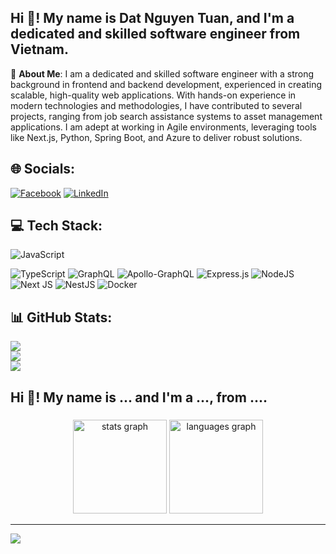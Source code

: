 <h2 align="left">Hi 👋! My name is Dat Nguyen Tuan, and I'm a dedicated and skilled software engineer from Vietnam.</h2>

💫 **About Me**:
I am a dedicated and skilled software engineer with a strong background in frontend and backend development, experienced in creating scalable, high-quality web applications. With hands-on experience in modern technologies and methodologies, I have contributed to several projects, ranging from job search assistance systems to asset management applications. I am adept at working in Agile environments, leveraging tools like Next.js, Python, Spring Boot, and Azure to deliver robust solutions.

## 🌐 **Socials**:
[![Facebook](https://img.shields.io/badge/Facebook-%231877F2.svg?logo=Facebook&logoColor=white)](https://www.facebook.com/pal.nguyen.7/) 
[![LinkedIn](https://img.shields.io/badge/LinkedIn-%230077B5.svg?logo=linkedin&logoColor=white)](https://www.linkedin.com/in/dat-nguyen-tuan-8b7b5a319/)

## 💻 **Tech Stack**:

![JavaScript](https://img.shields.io/badge/javascript-%23323330.svg?style=for-the-badge&logo=javascript&logoColor=%23F7DF1E) 

![TypeScript](https://img.shields.io/badge/typescript-%23007ACC.svg?style=for-the-badge&logo=typescript&logoColor=white) 
![GraphQL](https://img.shields.io/badge/-GraphQL-E10098?style=for-the-badge&logo=graphql&logoColor=white) 
![Apollo-GraphQL](https://img.shields.io/badge/-ApolloGraphQL-311C87?style=for-the-badge&logo=apollo-graphql) 
![Express.js](https://img.shields.io/badge/express.js-%23404d59.svg?style=for-the-badge&logo=express&logoColor=%2361DAFB) 
![NodeJS](https://img.shields.io/badge/node.js-6DA55F?style=for-the-badge&logo=node.js&logoColor=white) 
![Next JS](https://img.shields.io/badge/Next-black?style=for-the-badge&logo=next.js&logoColor=white) 
![NestJS](https://img.shields.io/badge/nestjs-%23E0234E.svg?style=for-the-badge&logo=nestjs&logoColor=white) 
![Docker](https://img.shields.io/badge/docker-%230db7ed.svg?style=for-the-badge&logo=docker&logoColor=white) 

## 📊 **GitHub Stats**:
![](https://github-readme-stats.vercel.app/api?username=ntdat2911&theme=dracula&hide_border=false&include_all_commits=true&count_private=false)<br/>
![](https://github-readme-streak-stats.herokuapp.com/?user=ntdat2911&theme=dracula&hide_border=false)<br/>
![](https://github-readme-stats.vercel.app/api/top-langs/?username=ntdat2911&theme=dracula&hide_border=false&include_all_commits=true&count_private=false&layout=compact)

<h2 align="left">Hi 👋! My name is ... and I'm a ..., from ....</h2>

###

<div align="center">
  <img src="https://github-readme-stats.vercel.app/api?username=maurodesouza&hide_title=false&hide_rank=false&show_icons=true&include_all_commits=true&count_private=true&disable_animations=false&theme=dracula&locale=en&hide_border=false" height="150" alt="stats graph"  />
  <img src="https://github-readme-stats.vercel.app/api/top-langs?username=maurodesouza&locale=en&hide_title=false&layout=compact&card_width=320&langs_count=5&theme=dracula&hide_border=false" height="150" alt="languages graph"  />
</div>

---

[![](https://visitcount.itsvg.in/api?id=ntdat2911&icon=0&color=0)](https://visitcount.itsvg.in)
